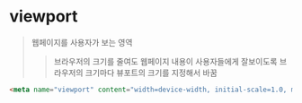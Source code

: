 # viewport

> 웹페이지를 사용자가 보는 영역
>
> > 브라우저의 크기를 줄여도 웹페이지 내용이 사용자들에게 잘보이도록 브라우저의 크기마다 뷰포트의 크기를 지정해서 바꿈

```html
<meta name="viewport" content="width=device-width, initial-scale=1.0, maximum-scale=1.0, minimum-scale=1.0, user-scalable=no" />
```
